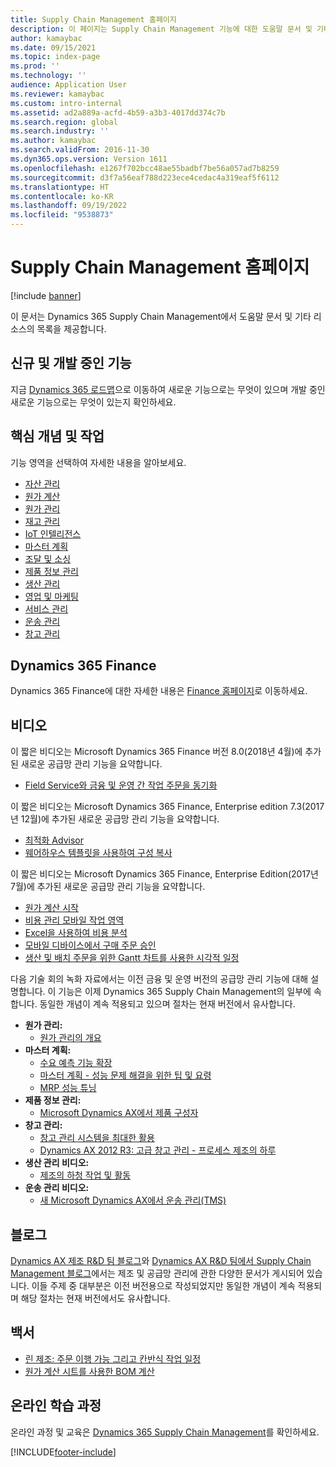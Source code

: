 ```yaml
---
title: Supply Chain Management 홈페이지
description: 이 페이지는 Supply Chain Management 기능에 대한 도움말 문서 및 기타 리소스의 목록을 제공합니다.
author: kamaybac
ms.date: 09/15/2021
ms.topic: index-page
ms.prod: ''
ms.technology: ''
audience: Application User
ms.reviewer: kamaybac
ms.custom: intro-internal
ms.assetid: ad2a889a-acfd-4b59-a3b3-4017dd374c7b
ms.search.region: global
ms.search.industry: ''
ms.author: kamaybac
ms.search.validFrom: 2016-11-30
ms.dyn365.ops.version: Version 1611
ms.openlocfilehash: e1267f702bcc48ae55badbf7be56a057ad7b8259
ms.sourcegitcommit: d3f7a56eaf788d223ece4cedac4a319eaf5f6112
ms.translationtype: HT
ms.contentlocale: ko-KR
ms.lasthandoff: 09/19/2022
ms.locfileid: "9538873"
---
```

# <a name="supply-chain-management-home-page"></a>Supply Chain Management 홈페이지

[!include [banner](includes/banner.md)]

이 문서는 Dynamics 365 Supply Chain Management에서 도움말 문서 및 기타 리소스의 목록을 제공합니다.

## <a name="whats-new-and-in-development"></a>신규 및 개발 중인 기능

지금 [Dynamics 365 로드맵](https://roadmap.dynamics.com/)으로 이동하여 새로운 기능으로는 무엇이 있으며 개발 중인 새로운 기능으로는 무엇이 있는지 확인하세요.

## <a name="core-concepts-and-tasks"></a>핵심 개념 및 작업

기능 영역을 선택하여 자세한 내용을 알아보세요.

- [자산 관리](asset-management/index.md)
- [원가 계산](../finance/cost-accounting/cost-accounting-home-page.md)
- [원가 관리](cost-management/cost-management-home-page.md)  
- [재고 관리](inventory/inventory-home-page.md)
- [IoT 인텔리전스](iot/iot-intelligence-home-page.md)
- [마스터 계획](master-planning/master-planning-home-page.md)
- [조달 및 소싱](procurement/procurement-sourcing-overview.md)
- [제품 정보 관리](pim/product-information.md)
- [생산 관리](production-control/production-process-overview.md)
- [영업 및 마케팅](sales-marketing/overview-sales-marketing.md)
- [서비스 관리](service-management/service-management-home-page.md)
- [운송 관리](transportation/transportation-management-overview.md)
- [창고 관리](warehousing/warehouse-configuration.md)

## <a name="dynamics-365-finance"></a>Dynamics 365 Finance

Dynamics 365 Finance에 대한 자세한 내용은 [Finance 홈페이지](../finance/index.md)로 이동하세요.

## <a name="videos"></a>비디오

이 짧은 비디오는 Microsoft Dynamics 365 Finance 버전 8.0(2018년 4월)에 추가된 새로운 공급망 관리 기능을 요약합니다.

- [Field Service와 금융 및 운영 간 작업 주문을 동기화](https://youtu.be/hAB4TDVMjxU)

이 짧은 비디오는 Microsoft Dynamics 365 Finance, Enterprise edition 7.3(2017년 12월)에 추가된 새로운 공급망 관리 기능을 요약합니다.

- [최적화 Advisor](https://www.youtube.com/watch?v=MRsAzgFCUSQ&t=4s)
- [웨어하우스 템플릿을 사용하여 구성 복사](https://www.youtube.com/watch?v=K2WIfFlqJYs&feature=youtu.be)

이 짧은 비디오는 Microsoft Dynamics 365 Finance, Enterprise Edition(2017년 7월)에 추가된 새로운 공급망 관리 기능을 요약합니다.

- [원가 계산 시작](https://youtu.be/1pUDtJQZ8FU)
- [비용 관리 모바일 작업 영역](https://youtu.be/imsuTg8rUVk)
- [Excel을 사용하여 비용 분석](https://youtu.be/-HKHYdClvx8)
- [모바일 디바이스에서 구매 주문 승인](https://youtu.be/gZ-gOlJe7H8)
- [생산 및 배치 주문을 위한 Gantt 차트를 사용한 시각적 일정](https://youtu.be/BtbuShkGj4I)

다음 기술 회의 녹화 자료에서는 이전 금융 및 운영 버전의 공급망 관리 기능에 대해 설명합니다. 이 기능은 이제 Dynamics 365 Supply Chain Management의 일부에 속합니다. 동일한 개념이 계속 적용되고 있으며 절차는 현재 버전에서 유사합니다.

- **원가 관리:**
  - [원가 관리의 개요](https://www.youtube.com/watch?v=vXzlC-mOBcg&feature=youtu.be)
- **마스터 계획:**
  - [수요 예측 기능 확장](https://www.youtube.com/watch?v=4OIKIXLiNjI&feature=youtu.be)
  - [마스터 계획 - 성능 문제 해결을 위한 팁 및 요령](https://youtu.be/7v8BPmEs9Dg)
  - [MRP 성능 튜닝](https://youtu.be/RLXybx20B5o)
- **제품 정보 관리:**
  - [Microsoft Dynamics AX에서 제품 구성자](https://youtu.be/zotrj3SbCl4)
- **창고 관리:**
  - [창고 관리 시스템을 최대한 활용](https://www.youtube.com/watch?v=--_didmZKHo&t=10s)
  - [Dynamics AX 2012 R3: 고급 창고 관리 - 프로세스 제조의 하루](https://www.youtube.com/embed/QUxXUrN-7n4)
- **생산 관리 비디오:**
  - [제조의 하청 작업 및 활동](https://youtu.be/y1jrd3A_k70)
- **운송 관리 비디오:**
  - [새 Microsoft Dynamics AX에서 운송 관리(TMS)](https://youtu.be/jgmTgJIgEFQ)

## <a name="blogs"></a>블로그

[Dynamics AX 제조 R&D 팀 블로그](/archive/blogs/axmfg/)와 [Dynamics AX R&D 팀에서 Supply Chain Management 블로그](https://blogs.msdn.microsoft.com/dynamicsaxscm/)에서는 제조 및 공급망 관리에 관한 다양한 문서가 게시되어 있습니다. 이들 주제 중 대부분은 이전 버전용으로 작성되었지만 동일한 개념이 계속 적용되며 해당 절차는 현재 버전에서도 유사합니다.

## <a name="white-papers"></a>백서

- [린 제조: 주문 이행 가능 그리고 칸반식 작업 일정](/dynamics/s-e/)
- [원가 계산 시트를 사용한 BOM 계산](https://www.microsoft.com/download/details.aspx?id=101937)

## <a name="elearning-courses"></a>온라인 학습 과정

온라인 과정 및 교육은 [Dynamics 365 Supply Chain Management](/training/browse/?products=dynamics-scm&resource_type=learning+path)를 확인하세요.

[!INCLUDE[footer-include](../includes/footer-banner.md)]
